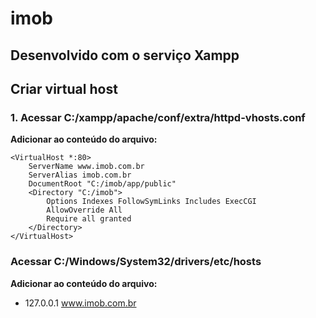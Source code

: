 # imob
## Desenvolvido com o serviço Xampp

## Criar virtual host

### 1. Acessar C:/xampp/apache/conf/extra/httpd-vhosts.conf
**Adicionar ao conteúdo do arquivo:**
```
<VirtualHost *:80>
    ServerName www.imob.com.br
    ServerAlias imob.com.br
    DocumentRoot "C:/imob/app/public"
    <Directory "C:/imob">
        Options Indexes FollowSymLinks Includes ExecCGI
        AllowOverride All
        Require all granted
    </Directory>
</VirtualHost>
```
### Acessar C:/Windows/System32/drivers/etc/hosts
**Adicionar ao conteúdo do arquivo:**
- 127.0.0.1 www.imob.com.br
